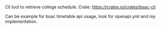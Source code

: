 Cli tool to retrieve college schedule.
Crate: https://crates.io/crates/bsac-cli

Can be example for bsac timetable api usage, look for openapi.yml and my implementation.